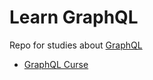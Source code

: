 # Learn GraphQL
Repo for studies about [GraphQL](https://graphql.org/)

* [GraphQL Curse](httt:lll)
